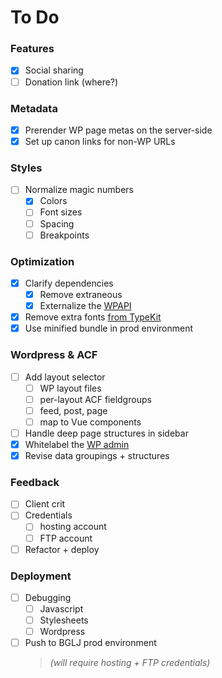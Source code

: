 To Do
===

### Features

- [x] Social sharing
- [ ] Donation link (where?)

### Metadata

- [x] Prerender WP page metas on the server-side
- [x] Set up canon links for non-WP URLs

### Styles

- [ ] Normalize magic numbers
  - [x] Colors
  - [ ] Font sizes
  - [ ] Spacing
  - [ ] Breakpoints
    
### Optimization

- [x] Clarify dependencies
  - [x] Remove extraneous
  - [x] Externalize the [WPAPI](https://github.com/WP-API/node-wpapi)
- [x] Remove extra fonts [from TypeKit](https://typekit.com/kit_editor/kits/xoz1ltr)
- [x] Use minified bundle in prod environment

### Wordpress & ACF

- [ ] Add layout selector
  - [ ] WP layout files
  - [ ] per-layout ACF fieldgroups
  - [ ] feed, post, page
  - [ ] map to Vue components
- [ ] Handle deep page structures in sidebar
- [x] Whitelabel the [WP admin](http://rgd2.co/clients/BGLJ/wp-admin)
- [x] Revise data groupings + structures

### Feedback

- [ ] Client crit
- [ ] Credentials
  - [ ] hosting account
  - [ ] FTP account
- [ ] Refactor + deploy

### Deployment

- [ ] Debugging
  - [ ] Javascript
  - [ ] Stylesheets
  - [ ] Wordpress
- [ ] Push to BGLJ prod environment
  > *(will require hosting + FTP credentials)*